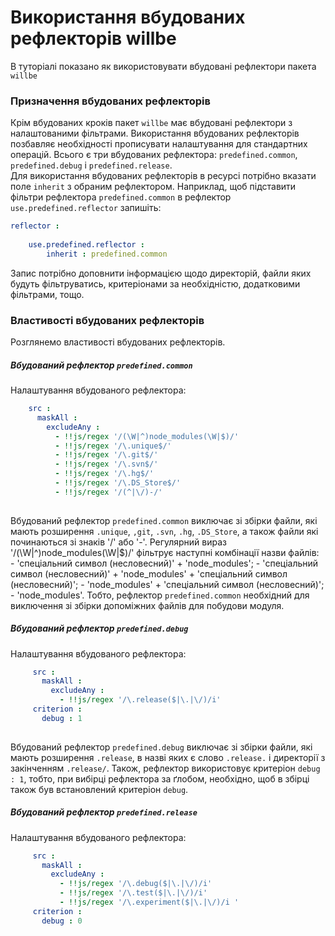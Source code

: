 # Використання вбудованих рефлекторів willbe

В туторіалі показано як використовувати вбудовані рефлектори пакета `willbe`

### Призначення вбудованих рефлекторів
Крім вбудованих кроків пакет `willbe` має вбудовані рефлектори з налаштованими фільтрами. Використання вбудованих рефлекторів позбавляє необхідності прописувати налаштування для стандартних операцій. Всього є три вбудованих рефлектора: `predefined.common`, `predefined.debug` i `predefined.release`.  
Для використання вбудованих рефлекторів в ресурсі потрібно вказати поле `inherit` з обраним рефлектором. Наприклад, щоб підставити фільтри рефлектора `predefined.common` в рефлектор `use.predefined.reflector` запишіть:  

```yaml
reflector : 
    
    use.predefined.reflector :
        inherit : predefined.common

```

Запис потрібно доповнити інформацією щодо директорій, файли яких будуть фільтруватись, критеріонами за необхідністю, додатковими фільтрами, тощо.  

### Властивості вбудованих рефлекторів
Розглянемо властивості вбудованих рефлекторів.
##### Вбудований рефлектор `predefined.common`
Налаштування вбудованого рефлектора:  

```yaml
    src :
      maskAll :
        excludeAny :
          - !!js/regex '/(\W|^)node_modules(\W|$)/'
          - !!js/regex '/\.unique$/'
          - !!js/regex '/\.git$/'
          - !!js/regex '/\.svn$/'
          - !!js/regex '/\.hg$/'
          - !!js/regex '/\.DS_Store$/'
          - !!js/regex '/(^|\/)-/'
          
```

Вбудований рефлектор `predefined.common` виключає зі збірки файли, які мають розширення `.unique`, `,git`, `.svn`, `.hg`, `.DS_Store`, а також файли які починаються зі знаків '/' або '-'. Регулярний вираз '/(\W|^)node_modules(\W|$)/' фільтрує наступні комбінації назви файлів:  
\- 'спеціальний символ (несловесний)' + 'node_modules';
\- 'спеціальний символ (несловесний)' + 'node_modules' + 'спеціальний символ (несловесний)';
\- 'node_modules' + 'спеціальний символ (несловесний)';
\- 'node_modules'.
Тобто, рефлектор `predefined.common` необхідний для виключення зі збірки допоміжних файлів для побудови модуля.

##### Вбудований рефлектор `predefined.debug`
Налаштування вбудованого рефлектора:  

```yaml
     src :
       maskAll :
         excludeAny : 
           - !!js/regex '/\.release($|\.|\/)/i' 
     criterion :
       debug : 1
    
```

Вбудований рефлектор `predefined.debug` виключає зі збірки файли, які мають розширення `.release`, в назві яких є слово `.release.` і директорії з закінченням `.release/`. Також, рефлектор використовує критеріон `debug : 1`, тобто, при вибірці рефлектора за ґлобом, необхідно, щоб в збірці також був встановлений критеріон `debug`.  

##### Вбудований рефлектор `predefined.release`
Налаштування вбудованого рефлектора:  

```yaml
     src :
       maskAll :
         excludeAny : 
           - !!js/regex '/\.debug($|\.|\/)/i'
           - !!js/regex '/\.test($|\.|\/)/i'
           - !!js/regex '/\.experiment($|\.|\/)/i '
     criterion :
       debug : 0
    
```
    
